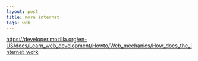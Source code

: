 ```yaml
---
layout: post
title: more internet
tags: web
---
```


https://developer.mozilla.org/en-US/docs/Learn_web_development/Howto/Web_mechanics/How_does_the_Internet_work
